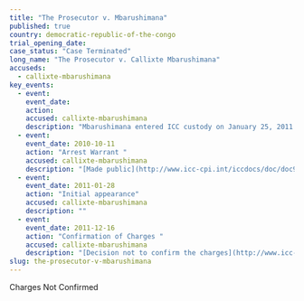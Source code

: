 ```yaml
---
title: "The Prosecutor v. Mbarushimana"
published: true
country: democratic-republic-of-the-congo
trial_opening_date:
case_status: "Case Terminated"
long_name: "The Prosecutor v. Callixte Mbarushimana"
accuseds:
  - callixte-mbarushimana
key_events:
  - event:
    event_date:
    action:
    accused: callixte-mbarushimana
    description: "Mbarushimana entered ICC custody on January 25, 2011. Pre Trial Chamber I declined to confirm charges against him on December 16, 2011. He was released from ICC custody on December 23, 2011."
  - event:
    event_date: 2010-10-11
    action: "Arrest Warrant "
    accused: callixte-mbarushimana
    description: "[Made public](http://www.icc-cpi.int/iccdocs/doc/doc954979.pdf)"
  - event:
    event_date: 2011-01-28
    action: "Initial appearance"
    accused: callixte-mbarushimana
    description: ""
  - event:
    event_date: 2011-12-16
    action: "Confirmation of Charges "
    accused: callixte-mbarushimana
    description: "[Decision not to confirm the charges](http://www.icc-cpi.int/iccdocs/doc/doc1286409.pdf)[](http://www.icc-cpi.int/en_menus/icc/situations%20and%20cases/situations/situation%20icc%200104/related%20cases/icc01040110/court%20records/chambers/pre%20trial%20chamber%20i/Pages/465.aspx)"
slug: the-prosecutor-v-mbarushimana
---
```


Charges Not Confirmed

